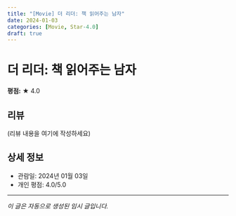 ```yaml
---
title: "[Movie] 더 리더: 책 읽어주는 남자"
date: 2024-01-03
categories: [Movie, Star-4.0]
draft: true
---
```


# 더 리더: 책 읽어주는 남자

**평점:** ★ 4.0

## 리뷰

(리뷰 내용을 여기에 작성하세요)

## 상세 정보

- 관람일: 2024년 01월 03일
- 개인 평점: 4.0/5.0

---

*이 글은 자동으로 생성된 임시 글입니다.*
